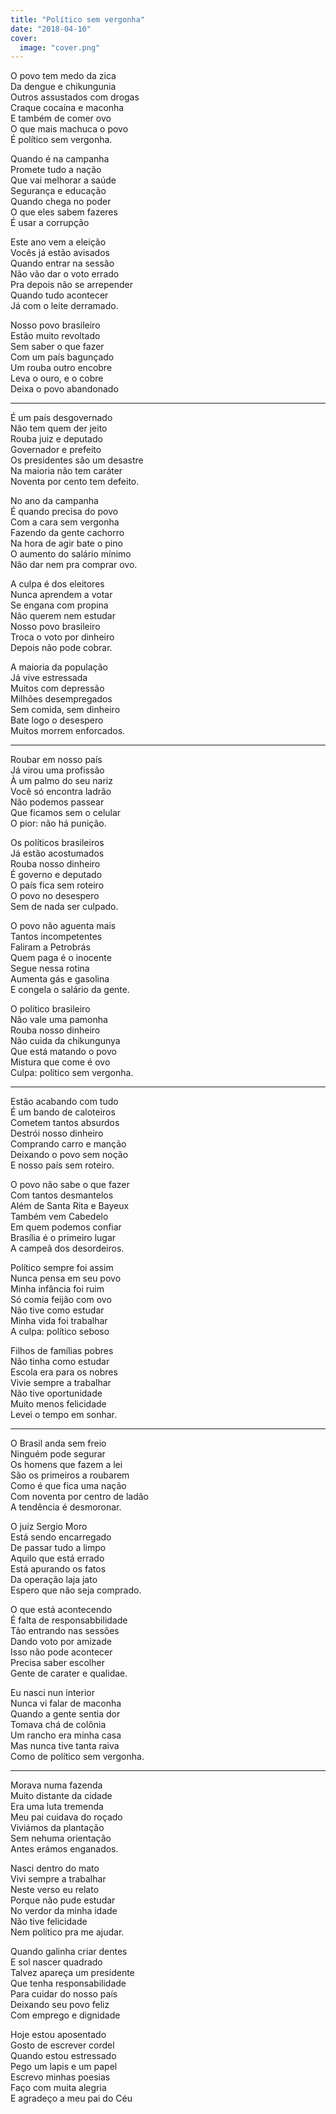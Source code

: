 ```yaml
---
title: "Político sem vergonha"
date: "2018-04-10"
cover:
  image: "cover.png"
---
```


O povo tem medo da zica  
Da dengue e chikungunia  
Outros assustados com drogas  
Craque cocaína e maconha  
E também de comer ovo  
O que mais machuca o povo  
É político sem vergonha.  

Quando é na campanha  
Promete tudo a nação  
Que vai melhorar a saúde  
Segurança e educação  
Quando chega no poder  
O que eles sabem fazeres  
É usar a corrupção  

Este ano vem a eleição  
Vocês já estão avisados  
Quando entrar na sessão  
Não vão dar o voto errado  
Pra depois não se arrepender  
Quando tudo acontecer  
Já com o leite derramado.  

Nosso povo brasileiro  
Estão muito revoltado  
Sem saber o que fazer  
Com um país bagunçado  
Um rouba outro encobre  
Leva o ouro, e o cobre  
Deixa o povo abandonado  

---

É um país desgovernado  
Não tem quem der jeito  
Rouba juiz e deputado  
Governador e prefeito  
Os presidentes são um desastre  
Na maioria não tem caráter  
Noventa por cento tem defeito.  

No ano da campanha  
É quando precisa do povo  
Com a cara sem vergonha  
Fazendo da gente cachorro  
Na hora de agir bate o pino  
O aumento do salário mínimo  
Não dar nem pra comprar ovo.  

A culpa é dos eleitores  
Nunca aprendem a votar  
Se engana com propina  
Não querem nem estudar  
Nosso povo brasileiro  
Troca o voto por dinheiro  
Depois não pode cobrar.  

A maioria da população  
Já vive estressada  
Muitos com depressão  
Milhões desempregados  
Sem comida, sem dinheiro  
Bate logo o desespero  
Muitos morrem enforcados.  

---

Roubar em nosso país  
Já virou uma profissão  
À um palmo do seu nariz  
Você só encontra ladrão  
Não podemos passear  
Que ficamos sem o celular  
O pior: não há punição.  

Os políticos brasileiros  
Já estão acostumados  
Rouba nosso dinheiro  
É governo e deputado  
O país fica sem roteiro  
O povo no desespero  
Sem de nada ser culpado.  

O povo não aguenta mais  
Tantos incompetentes  
Faliram a Petrobrás  
Quem paga é o inocente  
Segue nessa rotina  
Aumenta gás e gasolina  
E congela o salário da gente.  

O político brasileiro  
Não vale uma pamonha  
Rouba nosso dinheiro  
Não cuida da chikungunya  
Que está matando o povo  
Mistura que come é ovo  
Culpa: político sem vergonha.  

---

Estão acabando com tudo  
É um bando de caloteiros  
Cometem tantos absurdos  
Destrói nosso dinheiro  
Comprando carro e manção  
Deixando o povo sem noção  
E nosso país sem roteiro.  

O povo não sabe o que fazer  
Com tantos desmantelos  
Além de Santa Rita e Bayeux  
Também vem Cabedelo  
Em quem podemos confiar  
Brasília é o primeiro lugar  
A campeã dos desordeiros.  

Político sempre foi assim  
Nunca pensa em seu povo  
Minha infância foi ruim  
Só comia feijão com ovo  
Não tive como estudar  
Minha vida foi trabalhar  
A culpa: político seboso  

Filhos de famílias pobres  
Não tinha como estudar  
Escola era para os nobres  
Vivie sempre a trabalhar  
Não tive oportunidade  
Muito menos felicidade  
Levei o tempo em sonhar.  

---

O Brasil anda sem freio  
Ninguém pode segurar  
Os homens que fazem a lei  
São os primeiros a roubarem  
Como é que fica uma nação  
Com noventa por centro de ladão  
A tendência é desmoronar.  

O juíz Sergio Moro  
Está sendo encarregado  
De passar tudo a limpo  
Aquilo que está errado  
Está apurando os fatos  
Da operação laja jato  
Espero que não seja comprado.  

O que está acontecendo  
É falta de responsabbilidade  
Tão entrando nas sessões  
Dando voto por amizade  
Isso não pode acontecer  
Precisa saber escolher  
Gente de carater e qualidae.  

Eu nasci nun interior  
Nunca vi falar de maconha  
Quando a gente sentia dor  
Tomava chá de colônia  
Um rancho era minha casa  
Mas nunca tive tanta raiva  
Como de político sem vergonha.  

---

Morava numa fazenda  
Muito distante da cidade  
Era uma luta tremenda  
Meu pai cuidava do roçado  
Viviámos da plantação  
Sem nehuma orientação  
Antes erámos enganados.  

Nasci dentro do mato  
Vivi sempre a trabalhar  
Neste verso eu relato  
Porque não pude estudar  
No verdor da minha idade  
Não tive felicidade  
Nem político pra me ajudar.  

Quando galinha criar dentes  
E sol nascer quadrado  
Talvez apareça um presidente  
Que tenha responsabilidade  
Para cuidar do nosso país  
Deixando seu povo feliz  
Com emprego e dignidade  

Hoje estou aposentado  
Gosto de escrever cordel  
Quando estou estressado  
Pego um lapis e um papel  
Escrevo minhas poesias  
Faço com muita alegria  
E agradeço a meu pai do Céu
